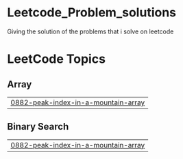 # Leetcode_Problem_solutions
Giving the solution of the problems that i solve on leetcode

<!---LeetCode Topics Start-->
# LeetCode Topics
## Array
|  |
| ------- |
| [0882-peak-index-in-a-mountain-array](https://github.com/Binnaries20/Leetcode_Problem_solutions/tree/master/0882-peak-index-in-a-mountain-array) |
## Binary Search
|  |
| ------- |
| [0882-peak-index-in-a-mountain-array](https://github.com/Binnaries20/Leetcode_Problem_solutions/tree/master/0882-peak-index-in-a-mountain-array) |
<!---LeetCode Topics End-->